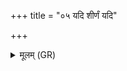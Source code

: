 +++
title = "०५ यदि शीर्णं यदि"

+++
<details><summary>मूलम् (GR)</summary>

यदि शीर्णं यदि द्युत्तम्  
अस्थि पेष्ट्रं त आत्मनः ।  
धाता तत् सर्वं कल्पयात्  
सं दधत् परुषा परुः ॥
</details>